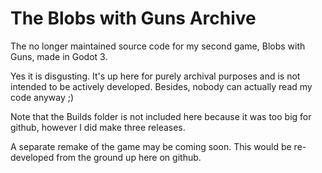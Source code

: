 # The Blobs with Guns Archive

The no longer maintained source code for my second game, Blobs with Guns, made in Godot 3.

Yes it is disgusting. It's up here for purely archival purposes and is not intended to be actively developed. Besides, nobody can actually read my code anyway ;)

Note that the Builds folder is not included here because it was too big for github, however I did make three releases.

A separate remake of the game may be coming soon. This would be re-developed from the ground up here on github.

